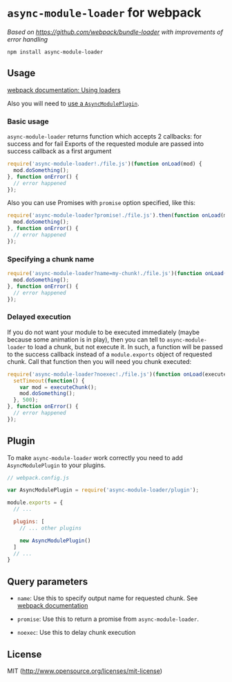 # `async-module-loader` for webpack

_Based on https://github.com/webpack/bundle-loader with improvements of error handling_

``npm install async-module-loader``

## Usage

[webpack documentation: Using loaders](http://webpack.github.io/docs/using-loaders.html)

Also you will need to [use a `AsyncModulePlugin`](#plugin).

### Basic usage

`async-module-loader` returns function which accepts 2 callbacks: for success and for fail
Exports of the requested module are passed into success callback as a first argument

```js
require('async-module-loader!./file.js')(function onLoad(mod) {
  mod.doSomething();
}, function onError() {
  // error happened
});
```

Also you can use Promises with `promise` option specified, like this:

```js
require('async-module-loader?promise!./file.js').then(function onLoad(mod) {
  mod.doSomething();
}, function onError() {
  // error happened
});
```

### Specifying a chunk name

```js
require('async-module-loader?name=my-chunk!./file.js')(function onLoad(mod) {
  mod.doSomething();
}, function onError() {
  // error happened
});
```

### Delayed execution

If you do not want your module to be executed immediately (maybe because some animation is in play), then you can tell to `async-module-loader` to load a chunk, but not execute it. In such, a function will be passed to the success callback instead of a `module.exports` object of requested chunk. Call that function then you will need you chunk executed:

```js
require('async-module-loader?noexec!./file.js')(function onLoad(executeChunk) {
  setTimeout(function() {
    var mod = executeChunk();
    mod.doSomething();
  }, 500);
}, function onError() {
  // error happened
});
```

## Plugin

To make `async-module-loader` work correctly you need to add `AsyncModulePlugin` to your plugins.

```js
// webpack.config.js

var AsyncModulePlugin = require('async-module-loader/plugin');

module.exports = {
  // ...

  plugins: [
    // ... other plugins

    new AsyncModulePlugin()
  ]
  // ...
}
```

## Query parameters

* `name`: Use this to specify output name for requested chunk. See [webpack documentation](https://github.com/webpack/loader-utils#interpolatename)

* `promise`: Use this to return a promise from `async-module-loader`.

* `noexec`: Use this to delay chunk execution

## License

MIT (http://www.opensource.org/licenses/mit-license)
